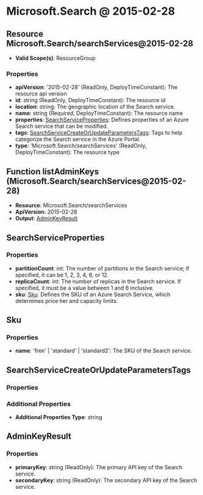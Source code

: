# Microsoft.Search @ 2015-02-28

## Resource Microsoft.Search/searchServices@2015-02-28
* **Valid Scope(s)**: ResourceGroup
### Properties
* **apiVersion**: '2015-02-28' (ReadOnly, DeployTimeConstant): The resource api version
* **id**: string (ReadOnly, DeployTimeConstant): The resource id
* **location**: string: The geographic location of the Search service.
* **name**: string (Required, DeployTimeConstant): The resource name
* **properties**: [SearchServiceProperties](#searchserviceproperties): Defines properties of an Azure Search service that can be modified.
* **tags**: [SearchServiceCreateOrUpdateParametersTags](#searchservicecreateorupdateparameterstags): Tags to help categorize the Search service in the Azure Portal.
* **type**: 'Microsoft.Search/searchServices' (ReadOnly, DeployTimeConstant): The resource type

## Function listAdminKeys (Microsoft.Search/searchServices@2015-02-28)
* **Resource**: Microsoft.Search/searchServices
* **ApiVersion**: 2015-02-28
* **Output**: [AdminKeyResult](#adminkeyresult)

## SearchServiceProperties
### Properties
* **partitionCount**: int: The number of partitions in the Search service; if specified, it can be 1, 2, 3, 4, 6, or 12.
* **replicaCount**: int: The number of replicas in the Search service. If specified, it must be a value between 1 and 6 inclusive.
* **sku**: [Sku](#sku): Defines the SKU of an Azure Search Service, which determines price tier and capacity limits.

## Sku
### Properties
* **name**: 'free' | 'standard' | 'standard2': The SKU of the Search service.

## SearchServiceCreateOrUpdateParametersTags
### Properties
### Additional Properties
* **Additional Properties Type**: string

## AdminKeyResult
### Properties
* **primaryKey**: string (ReadOnly): The primary API key of the Search service.
* **secondaryKey**: string (ReadOnly): The secondary API key of the Search service.

